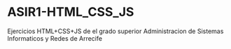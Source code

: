 # ASIR1-HTML_CSS_JS
Ejercicios HTML+CSS+JS de el grado superior Administracion de Sistemas Informaticos y Redes de Arrecife
